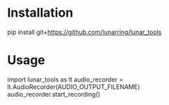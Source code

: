 # Installation
pip install git+https://github.com/lunarring/lunar_tools

# Usage
import lunar_tools as lt
audio_recorder = lt.AudioRecorder(AUDIO_OUTPUT_FILENAME)
audio_recorder.start_recording()

